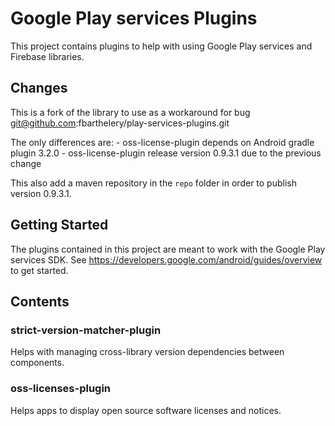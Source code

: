 # Google Play services Plugins

This project contains plugins to help with using Google Play services and
Firebase libraries.

## Changes

This is a fork of the library to use as a workaround for bug
git@github.com:fbarthelery/play-services-plugins.git

The only differences are:
    - oss-license-plugin depends on Android gradle plugin 3.2.0
    - oss-license-plugin release version 0.9.3.1 due to the previous change

This also add  a maven repository in the `repo` folder in order to publish version 0.9.3.1.


## Getting Started

The plugins contained in this project are meant to work with the Google Play
services SDK.  See https://developers.google.com/android/guides/overview to
get started.

## Contents

### strict-version-matcher-plugin

Helps with managing cross-library version dependencies between components.

### oss-licenses-plugin

Helps apps to display open source software licenses and notices.



